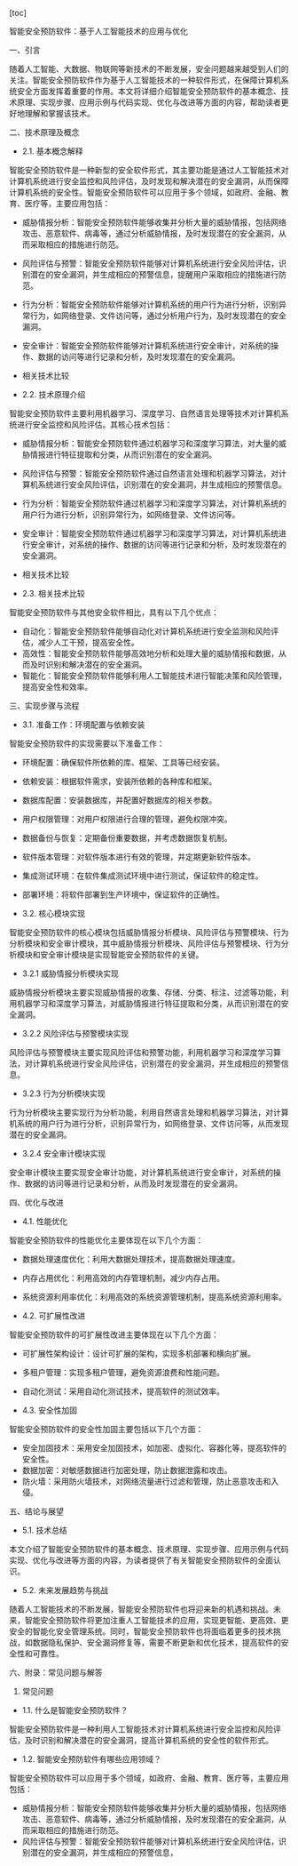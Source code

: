 
[toc]                    
                
                
智能安全预防软件：基于人工智能技术的应用与优化

一、引言

随着人工智能、大数据、物联网等新技术的不断发展，安全问题越来越受到人们的关注。智能安全预防软件作为基于人工智能技术的一种软件形式，在保障计算机系统安全方面发挥着重要的作用。本文将详细介绍智能安全预防软件的基本概念、技术原理、实现步骤、应用示例与代码实现、优化与改进等方面的内容，帮助读者更好地理解和掌握该技术。

二、技术原理及概念

- 2.1. 基本概念解释

智能安全预防软件是一种新型的安全软件形式，其主要功能是通过人工智能技术对计算机系统进行安全监控和风险评估，及时发现和解决潜在的安全漏洞，从而保障计算机系统的安全性。智能安全预防软件可以应用于多个领域，如政府、金融、教育、医疗等，主要应用包括：

- 威胁情报分析：智能安全预防软件能够收集并分析大量的威胁情报，包括网络攻击、恶意软件、病毒等，通过分析威胁情报，及时发现潜在的安全漏洞，从而采取相应的措施进行防范。
- 风险评估与预警：智能安全预防软件能够对计算机系统进行安全风险评估，识别潜在的安全漏洞，并生成相应的预警信息，提醒用户采取相应的措施进行防范。
- 行为分析：智能安全预防软件能够对计算机系统的用户行为进行分析，识别异常行为，如网络登录、文件访问等，通过分析用户行为，及时发现潜在的安全漏洞。
- 安全审计：智能安全预防软件能够对计算机系统进行安全审计，对系统的操作、数据的访问等进行记录和分析，及时发现潜在的安全漏洞。

- 相关技术比较

- 2.2. 技术原理介绍

智能安全预防软件主要利用机器学习、深度学习、自然语言处理等技术对计算机系统进行安全监控和风险评估。其核心技术包括：

- 威胁情报分析：智能安全预防软件通过机器学习和深度学习算法，对大量的威胁情报进行特征提取和分类，从而识别潜在的安全漏洞。
- 风险评估与预警：智能安全预防软件通过自然语言处理和机器学习算法，对计算机系统进行安全风险评估，识别潜在的安全漏洞，并生成相应的预警信息。
- 行为分析：智能安全预防软件通过机器学习和深度学习算法，对计算机系统的用户行为进行分析，识别异常行为，如网络登录、文件访问等。
- 安全审计：智能安全预防软件通过机器学习和深度学习算法，对计算机系统进行安全审计，对系统的操作、数据的访问等进行记录和分析，及时发现潜在的安全漏洞。

- 相关技术比较

- 2.3. 相关技术比较

智能安全预防软件与其他安全软件相比，具有以下几个优点：

- 自动化：智能安全预防软件能够自动化对计算机系统进行安全监测和风险评估，减少人工干预，提高安全性。
- 高效性：智能安全预防软件能够高效地分析和处理大量的威胁情报和数据，从而及时识别和解决潜在的安全漏洞。
- 智能化：智能安全预防软件能够利用人工智能技术进行智能决策和风险管理，提高安全性和效率。

三、实现步骤与流程

- 3.1. 准备工作：环境配置与依赖安装

智能安全预防软件的实现需要以下准备工作：

- 环境配置：确保软件所依赖的库、框架、工具等已经安装。
- 依赖安装：根据软件需求，安装所依赖的各种库和框架。
- 数据库配置：安装数据库，并配置好数据库的相关参数。
- 用户权限管理：对用户权限进行合理的管理，避免权限冲突。
- 数据备份与恢复：定期备份重要数据，并考虑数据恢复机制。
- 软件版本管理：对软件版本进行有效的管理，并定期更新软件版本。
- 集成测试环境：在软件集成测试环境中进行测试，保证软件的稳定性。
- 部署环境：将软件部署到生产环境中，保证软件的正确性。

- 3.2. 核心模块实现

智能安全预防软件的核心模块包括威胁情报分析模块、风险评估与预警模块、行为分析模块和安全审计模块，其中威胁情报分析模块、风险评估与预警模块、行为分析模块和安全审计模块是实现智能安全预防软件的关键。

- 3.2.1 威胁情报分析模块实现

威胁情报分析模块主要实现威胁情报的收集、存储、分类、标注、过滤等功能，利用机器学习和深度学习算法，对威胁情报进行特征提取和分类，从而识别潜在的安全漏洞。

- 3.2.2 风险评估与预警模块实现

风险评估与预警模块主要实现风险评估和预警功能，利用机器学习和深度学习算法，对计算机系统进行安全风险评估，识别潜在的安全漏洞，并生成相应的预警信息。

- 3.2.3 行为分析模块实现

行为分析模块主要实现行为分析功能，利用自然语言处理和机器学习算法，对计算机系统的用户行为进行分析，识别异常行为，如网络登录、文件访问等，从而发现潜在的安全漏洞。

- 3.2.4 安全审计模块实现

安全审计模块主要实现安全审计功能，对计算机系统进行安全审计，对系统的操作、数据的访问等进行记录和分析，从而及时发现潜在的安全漏洞。

四、优化与改进

- 4.1. 性能优化

智能安全预防软件的性能优化主要体现在以下几个方面：

- 数据处理速度优化：利用大数据处理技术，提高数据处理速度。
- 内存占用优化：利用高效的内存管理机制，减少内存占用。
- 系统资源利用率优化：利用高效的系统资源管理机制，提高系统资源利用率。

- 4.2. 可扩展性改进

智能安全预防软件的可扩展性改进主要体现在以下几个方面：

- 可扩展性架构设计：设计可扩展的架构，实现多机部署和横向扩展。
- 多租户管理：实现多租户管理，避免资源浪费和性能问题。
- 自动化测试：采用自动化测试技术，提高软件的测试效率。

- 4.3. 安全性加固

智能安全预防软件的安全性加固主要包括以下几个方面：

- 安全加固技术：采用安全加固技术，如加密、虚拟化、容器化等，提高软件的安全性。
- 数据加密：对敏感数据进行加密处理，防止数据泄露和攻击。
- 防火墙：采用防火墙技术，对网络流量进行过滤和管理，防止恶意攻击和入侵。

五、结论与展望

- 5.1. 技术总结

本文介绍了智能安全预防软件的基本概念、技术原理、实现步骤、应用示例与代码实现、优化与改进等方面的内容，为读者提供了有关智能安全预防软件的全面认识。

- 5.2. 未来发展趋势与挑战

随着人工智能技术的不断发展，智能安全预防软件也将迎来新的机遇和挑战。未来，智能安全预防软件将更加注重人工智能技术的应用，实现更智能、更高效、更安全的智能化安全管理系统。同时，智能安全预防软件也将面临着更多的技术挑战，如数据隐私保护、安全漏洞修复等，需要不断更新和优化技术，提高软件的安全性和可靠性。

六、附录：常见问题与解答

1. 常见问题

- 1.1. 什么是智能安全预防软件？

智能安全预防软件是一种利用人工智能技术对计算机系统进行安全监控和风险评估，及时识别和解决潜在的安全漏洞，提高计算机系统的安全性的软件形式。

- 1.2. 智能安全预防软件有哪些应用领域？

智能安全预防软件可以应用于多个领域，如政府、金融、教育、医疗等，主要应用包括：

- 威胁情报分析：智能安全预防软件能够收集并分析大量的威胁情报，包括网络攻击、恶意软件、病毒等，通过分析威胁情报，及时发现潜在的安全漏洞，从而采取相应的措施进行防范。
- 风险评估与预警：智能安全预防软件能够对计算机系统进行安全风险评估，识别潜在的安全漏洞，并生成相应的预警信息，

